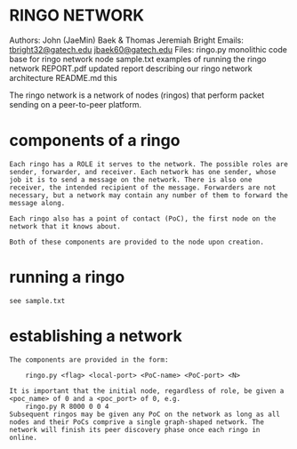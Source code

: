 # RINGO NETWORK
Authors: John (JaeMin) Baek & Thomas Jeremiah Bright
Emails:	tbright32@gatech.edu	jbaek60@gatech.edu
Files:	ringo.py 	monolithic code base for ringo network node
	sample.txt  	examples of running the ringo network
	REPORT.pdf	updated report describing our ringo network architecture
	README.md  	this

The ringo network is a network of nodes (ringos) that perform packet sending on a peer-to-peer platform. 


# components of a ringo

	Each ringo has a ROLE it serves to the network. The possible roles are sender, forwarder, and receiver. Each network has one sender, whose job it is to send a message on the network. There is also one receiver, the intended recipient of the message. Forwarders are not necessary, but a network may contain any number of them to forward the message along.

	Each ringo also has a point of contact (PoC), the first node on the network that it knows about. 

	Both of these components are provided to the node upon creation.


# running a ringo
	
	see sample.txt

# establishing a network

	The components are provided in the form:

		ringo.py <flag> <local-port> <PoC-name> <PoC-port> <N>

	It is important that the initial node, regardless of role, be given a <poc_name> of 0 and a <poc_port> of 0, e.g.
		ringo.py R 8000 0 0 4
	Subsequent ringos may be given any PoC on the network as long as all nodes and their PoCs comprive a single graph-shaped network. The network will finish its peer discovery phase once each ringo in online.
